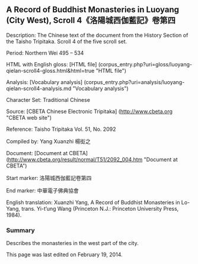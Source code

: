 ## A Record of Buddhist Monasteries in Luoyang (City West), Scroll 4《洛陽城西伽藍記》卷第四

Description: The Chinese text of the document from the History Section of the Taisho Tripitaka. Scroll 4 of the five scroll set.

Period: Northern Wei 495 – 534

HTML with English gloss: [HTML file] (corpus_entry.php?uri=gloss/luoyang-qielan-scroll4-gloss.html&html=true "HTML file")

Analysis: [Vocabulary analysis] (corpus_entry.php?uri=analysis/luoyang-qielan-scroll4-analysis.md "Vocabulary analysis")

Character Set: Traditional Chinese

Source: [CBETA Chinese Electronic Tripitaka] (http://www.cbeta.org "CBETA web site")

Reference: Taisho Tripitaka Vol. 51, No. 2092

Compiled by: Yang Xuanzhi 楊衒之

Document: [Document at CBETA] (http://www.cbeta.org/result/normal/T51/2092_004.htm "Document at CBETA")

Start marker: 洛陽城西伽藍記卷第四

End marker: 中華電子佛典協會

English translation: Xuanzhi Yang, A Record of Buddhist Monasteries in Lo-Yang, trans. Yi-t’ung Wang (Princeton N.J.: Princeton University Press, 1984).

### Summary
Describes the monasteries in the west part of the city.

This page was last edited on February 19, 2014.
